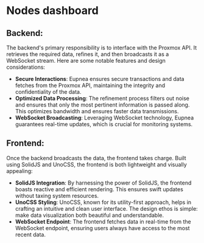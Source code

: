 # Nodes dashboard

## Backend:

The backend's primary responsibility is to interface with the Proxmox API. It
retrieves the required data, refines it, and then broadcasts it as a WebSocket
stream. Here are some notable features and design considerations:

- **Secure Interactions**: Eupnea ensures secure transactions and data fetches
from the Proxmox API, maintaining the integrity and confidentiality of the
data.
- **Optimized Data Processing**: The refinement process filters out noise and
ensures that only the most pertinent information is passed along. This
optimizes bandwidth and ensures faster data transmissions.
- **WebSocket Broadcasting**: Leveraging WebSocket technology, Eupnea
guarantees real-time updates, which is crucial for monitoring systems.

## Frontend:

Once the backend broadcasts the data, the frontend takes charge. Built using
SolidJS and UnoCSS, the frontend is both lightweight and visually appealing:

- **SolidJS Integration**: By harnessing the power of SolidJS, the frontend
boasts reactive and efficient rendering. This ensures swift updates without
taxing system resources.
- **UnoCSS Styling**: UnoCSS, known for its utility-first approach, helps in
crafting an intuitive and clean user interface. The design ethos is simple:
make data visualization both beautiful and understandable.
- **WebSocket Endpoint**: The frontend fetches data in real-time from the
WebSocket endpoint, ensuring users always have access to the most recent data.
